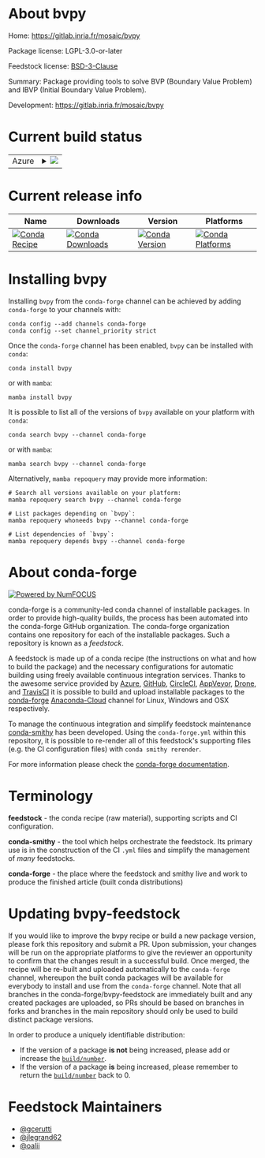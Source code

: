 About bvpy
==========

Home: https://gitlab.inria.fr/mosaic/bvpy

Package license: LGPL-3.0-or-later

Feedstock license: [BSD-3-Clause](https://github.com/conda-forge/bvpy-feedstock/blob/main/LICENSE.txt)

Summary: Package providing tools to solve BVP (Boundary Value Problem) and IBVP (Initial Boundary Value Problem).

Development: https://gitlab.inria.fr/mosaic/bvpy

Current build status
====================


<table>
    
  <tr>
    <td>Azure</td>
    <td>
      <details>
        <summary>
          <a href="https://dev.azure.com/conda-forge/feedstock-builds/_build/latest?definitionId=11303&branchName=main">
            <img src="https://dev.azure.com/conda-forge/feedstock-builds/_apis/build/status/bvpy-feedstock?branchName=main">
          </a>
        </summary>
        <table>
          <thead><tr><th>Variant</th><th>Status</th></tr></thead>
          <tbody><tr>
              <td>linux_64</td>
              <td>
                <a href="https://dev.azure.com/conda-forge/feedstock-builds/_build/latest?definitionId=11303&branchName=main">
                  <img src="https://dev.azure.com/conda-forge/feedstock-builds/_apis/build/status/bvpy-feedstock?branchName=main&jobName=linux&configuration=linux%20linux_64_" alt="variant">
                </a>
              </td>
            </tr><tr>
              <td>osx_64</td>
              <td>
                <a href="https://dev.azure.com/conda-forge/feedstock-builds/_build/latest?definitionId=11303&branchName=main">
                  <img src="https://dev.azure.com/conda-forge/feedstock-builds/_apis/build/status/bvpy-feedstock?branchName=main&jobName=osx&configuration=osx%20osx_64_" alt="variant">
                </a>
              </td>
            </tr>
          </tbody>
        </table>
      </details>
    </td>
  </tr>
</table>

Current release info
====================

| Name | Downloads | Version | Platforms |
| --- | --- | --- | --- |
| [![Conda Recipe](https://img.shields.io/badge/recipe-bvpy-green.svg)](https://anaconda.org/conda-forge/bvpy) | [![Conda Downloads](https://img.shields.io/conda/dn/conda-forge/bvpy.svg)](https://anaconda.org/conda-forge/bvpy) | [![Conda Version](https://img.shields.io/conda/vn/conda-forge/bvpy.svg)](https://anaconda.org/conda-forge/bvpy) | [![Conda Platforms](https://img.shields.io/conda/pn/conda-forge/bvpy.svg)](https://anaconda.org/conda-forge/bvpy) |

Installing bvpy
===============

Installing `bvpy` from the `conda-forge` channel can be achieved by adding `conda-forge` to your channels with:

```
conda config --add channels conda-forge
conda config --set channel_priority strict
```

Once the `conda-forge` channel has been enabled, `bvpy` can be installed with `conda`:

```
conda install bvpy
```

or with `mamba`:

```
mamba install bvpy
```

It is possible to list all of the versions of `bvpy` available on your platform with `conda`:

```
conda search bvpy --channel conda-forge
```

or with `mamba`:

```
mamba search bvpy --channel conda-forge
```

Alternatively, `mamba repoquery` may provide more information:

```
# Search all versions available on your platform:
mamba repoquery search bvpy --channel conda-forge

# List packages depending on `bvpy`:
mamba repoquery whoneeds bvpy --channel conda-forge

# List dependencies of `bvpy`:
mamba repoquery depends bvpy --channel conda-forge
```


About conda-forge
=================

[![Powered by
NumFOCUS](https://img.shields.io/badge/powered%20by-NumFOCUS-orange.svg?style=flat&colorA=E1523D&colorB=007D8A)](https://numfocus.org)

conda-forge is a community-led conda channel of installable packages.
In order to provide high-quality builds, the process has been automated into the
conda-forge GitHub organization. The conda-forge organization contains one repository
for each of the installable packages. Such a repository is known as a *feedstock*.

A feedstock is made up of a conda recipe (the instructions on what and how to build
the package) and the necessary configurations for automatic building using freely
available continuous integration services. Thanks to the awesome service provided by
[Azure](https://azure.microsoft.com/en-us/services/devops/), [GitHub](https://github.com/),
[CircleCI](https://circleci.com/), [AppVeyor](https://www.appveyor.com/),
[Drone](https://cloud.drone.io/welcome), and [TravisCI](https://travis-ci.com/)
it is possible to build and upload installable packages to the
[conda-forge](https://anaconda.org/conda-forge) [Anaconda-Cloud](https://anaconda.org/)
channel for Linux, Windows and OSX respectively.

To manage the continuous integration and simplify feedstock maintenance
[conda-smithy](https://github.com/conda-forge/conda-smithy) has been developed.
Using the ``conda-forge.yml`` within this repository, it is possible to re-render all of
this feedstock's supporting files (e.g. the CI configuration files) with ``conda smithy rerender``.

For more information please check the [conda-forge documentation](https://conda-forge.org/docs/).

Terminology
===========

**feedstock** - the conda recipe (raw material), supporting scripts and CI configuration.

**conda-smithy** - the tool which helps orchestrate the feedstock.
                   Its primary use is in the construction of the CI ``.yml`` files
                   and simplify the management of *many* feedstocks.

**conda-forge** - the place where the feedstock and smithy live and work to
                  produce the finished article (built conda distributions)


Updating bvpy-feedstock
=======================

If you would like to improve the bvpy recipe or build a new
package version, please fork this repository and submit a PR. Upon submission,
your changes will be run on the appropriate platforms to give the reviewer an
opportunity to confirm that the changes result in a successful build. Once
merged, the recipe will be re-built and uploaded automatically to the
`conda-forge` channel, whereupon the built conda packages will be available for
everybody to install and use from the `conda-forge` channel.
Note that all branches in the conda-forge/bvpy-feedstock are
immediately built and any created packages are uploaded, so PRs should be based
on branches in forks and branches in the main repository should only be used to
build distinct package versions.

In order to produce a uniquely identifiable distribution:
 * If the version of a package **is not** being increased, please add or increase
   the [``build/number``](https://docs.conda.io/projects/conda-build/en/latest/resources/define-metadata.html#build-number-and-string).
 * If the version of a package **is** being increased, please remember to return
   the [``build/number``](https://docs.conda.io/projects/conda-build/en/latest/resources/define-metadata.html#build-number-and-string)
   back to 0.

Feedstock Maintainers
=====================

* [@gcerutti](https://github.com/gcerutti/)
* [@jlegrand62](https://github.com/jlegrand62/)
* [@oalii](https://github.com/oalii/)

